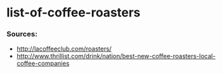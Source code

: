 # list-of-coffee-roasters

### Sources:
+ http://lacoffeeclub.com/roasters/
+ http://www.thrillist.com/drink/nation/best-new-coffee-roasters-local-coffee-companies
